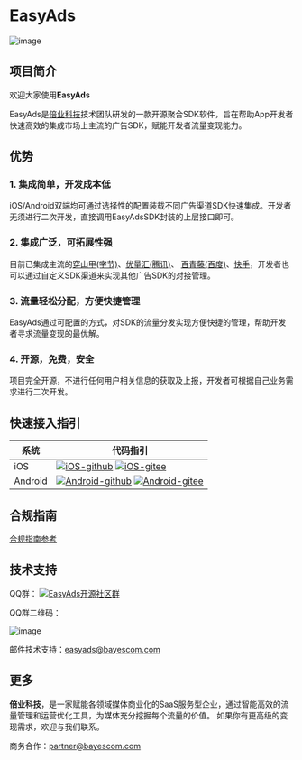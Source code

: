 # EasyAds

![image](http://www.bayescom.com/uploads/20211220/64abaf3c5b0a3a8f243d1d2d2aa1974f.png)

## 项目简介

欢迎大家使用**EasyAds**

EasyAds是[倍业科技](http://www.bayescom.com/)技术团队研发的一款开源聚合SDK软件，旨在帮助App开发者快速高效的集成市场上主流的广告SDK，赋能开发者流量变现能力。

## 优势

### 1. 集成简单，开发成本低
iOS/Android双端均可通过选择性的配置装载不同广告渠道SDK快速集成。开发者无须进行二次开发，直接调用EasyAdsSDK封装的上层接口即可。


### 2. 集成广泛，可拓展性强
目前已集成主流的[穿山甲(字节)](https://www.csjplatform.com/union/media/union/download)、[优量汇(腾讯)](https://adnet.qq.com/resource/sdk)、
[百青藤(百度)](https://union.baidu.com/bqt/#/)、[快手](https://u.kuaishou.com/)，开发者也可以通过自定义SDK渠道来实现其他广告SDK的对接管理。


### 3. 流量轻松分配，方便快捷管理
EasyAds通过可配置的方式，对SDK的流量分发实现方便快捷的管理，帮助开发者寻求流量变现的最优解。


### 4. 开源，免费，安全
项目完全开源，不进行任何用户相关信息的获取及上报，开发者可根据自己业务需求进行二次开发。

## 快速接入指引

| 系统     | 代码指引                                                                                                                                                                                                                                                                    |
|-------- |-------------------------------------------------------------------------------------------------------------------------------------------------------------------------------------------------------------------------------------------------------------------------|
| iOS     | [![iOS-github](https://img.shields.io/badge/Github-EasyAds_iOS_v1.0-red.svg)](https://github.com/bayescom/EasyAds-iOS)   [![iOS-gitee](https://img.shields.io/badge/Gitee-EasyAds_iOS_v1.0-orange.svg)](https://gitee.com/bayescom/EasyAds-iOS)                         |
| Android | [![Android-github](https://img.shields.io/badge/Github-EasyAds_Android_v1.0-green.svg)](https://github.com/bayescom/EasyAds-Android)   [![Android-gitee](https://img.shields.io/badge/Gitee-EasyAds_Android_v1.0-blue.svg)](https://gitee.com/bayescom/EasyAds-Android) |


## 合规指南
[合规指南参考](https://github.com/bayescom/EasyAds/wiki/%E5%90%88%E8%A7%84%E6%8C%87%E5%8D%97)


## 技术支持

QQ群：
<a target="_blank" href="https://qm.qq.com/cgi-bin/qm/qr?k=E_IUfzy5PqOteuekOryWlfjZL6AQZuCE&jump_from=webapi"><img border="0" src="https://pub.idqqimg.com/wpa/images/group.png" alt="EasyAds开源社区群" title="EasyAds开源社区群"></a>

QQ群二维码：

![image](http://www.bayescom.com/uploads/20211220/43af3f34fc5a7bb50d84f94e374b3e98.png)

邮件技术支持：<easyads@bayescom.com>

## 更多
**倍业科技**，是一家赋能各领域媒体商业化的SaaS服务型企业，通过智能高效的流量管理和运营优化工具，为媒体充分挖掘每个流量的价值。
如果你有更高级的变现需求，欢迎与我们联系。

商务合作：<partner@bayescom.com>
